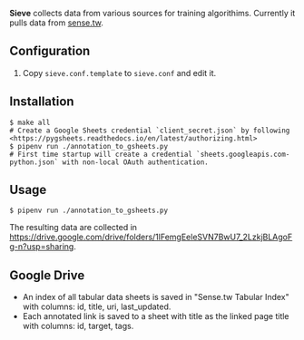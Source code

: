 
**Sieve** collects data from various sources for training algorithims.  Currently it pulls data from [sense.tw](https://sense.tw).

## Configuration

1. Copy `sieve.conf.template` to `sieve.conf` and edit it.

## Installation

```
$ make all
# Create a Google Sheets credential `client_secret.json` by following <https://pygsheets.readthedocs.io/en/latest/authorizing.html>
$ pipenv run ./annotation_to_gsheets.py
# First time startup will create a credential `sheets.googleapis.com-python.json` with non-local OAuth authentication.
```

## Usage

```
$ pipenv run ./annotation_to_gsheets.py
```

The resulting data are collected in <https://drive.google.com/drive/folders/1lFemgEeleSVN7BwU7_2LzkjBLAgoFg-n?usp=sharing>.

## Google Drive

* An index of all tabular data sheets is saved in "Sense.tw Tabular Index" with columns: id, title, uri, last_updated.
* Each annotated link is saved to a sheet with title as the linked page title with columns: id, target, tags.
